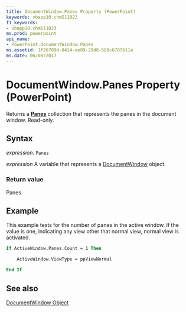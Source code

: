 ```yaml
---
title: DocumentWindow.Panes Property (PowerPoint)
keywords: vbapp10.chm511023
f1_keywords:
- vbapp10.chm511023
ms.prod: powerpoint
api_name:
- PowerPoint.DocumentWindow.Panes
ms.assetid: 1f26709d-8414-ee89-29d8-588c6787611a
ms.date: 06/08/2017
---
```



# DocumentWindow.Panes Property (PowerPoint)

Returns a  **[Panes](PowerPoint.Panes.md)** collection that represents the panes in the document window. Read-only.


## Syntax

 _expression_. `Panes`

 _expression_ A variable that represents a [DocumentWindow](./PowerPoint.DocumentWindow.md) object.


### Return value

Panes


## Example

This example tests for the number of panes in the active window. If the value is one, indicating any view other that normal view, normal view is activated.


```vb
If ActiveWindow.Panes.Count = 1 Then

    ActiveWindow.ViewType = ppViewNormal

End If
```


## See also


[DocumentWindow Object](PowerPoint.DocumentWindow.md)


